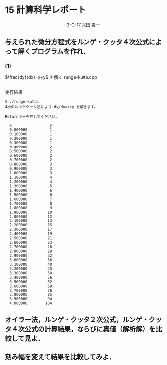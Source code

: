 # 15 計算科学レポート
<div style="text-align:center;">3-C-17 末田 貴一</div>

## 与えられた微分方程式をルンゲ・クッタ４次公式によって解くプログラムを作れ．
### (1)
$\frac{dy}{dx}=x+y$ を解く
runge-kutta.cpp
```

```

実行結果
```
$ ./runge-kutta
4次のルンゲクッタ法により dy/dx=x+y を解きます。

Returnキーを押してください。

  x                 y
  0.000000          1
  0.100000          1
  0.200000          1
  0.300000          1
  0.400000          2
  0.500000          2
  0.600000          2
  0.700000          2
  0.800000          3
  0.900000          3
  1.000000          3
  1.100000          4
  1.200000          4
  1.300000          5
  1.400000          6
  1.500000          6
  1.600000          7
  1.700000          8
  1.800000          9
  1.900000         10
  2.000000         12
  2.100000         13
  2.200000         15
  2.300000         17
  2.400000         19
  2.500000         21
  2.600000         23
  2.700000         26
  2.800000         29
  2.900000         32
  3.000000         36
  3.100000         40
  3.200000         45
  3.300000         50
  3.400000         56
  3.500000         62
  3.600000         69
  3.700000         76
  3.800000         85
  3.900000         94
  4.000000        104
```

## オイラー法，ルンゲ・クッタ２次公式，ルンゲ・クッタ４次公式の計算結果，ならびに真値（解析解）を比較して見よ．

## 刻み幅を変えて結果を比較してみよ．